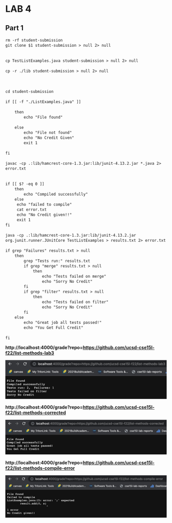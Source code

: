 # LAB 4

## Part 1

```
rm -rf student-submission
git clone $1 student-submission > null 2> null


cp TestListExamples.java student-submission > null 2> null

cp -r ./lib student-submission > null 2> null



cd student-submission

if [[ -f "./ListExamples.java" ]]

    then
        echo "File found"

    else 
        echo "File not found"
        echo "No Credit Given"
        exit 1

fi

javac -cp .:lib/hamcrest-core-1.3.jar:lib/junit-4.13.2.jar *.java 2> error.txt


if [[ $? -eq 0 ]]
    then 
        echo "Compiled successfully"
    else
     echo "failed to compile"
     cat error.txt
     echo "No Credit given!!"
     exit 1
fi

java -cp .:lib/hamcrest-core-1.3.jar:lib/junit-4.13.2.jar org.junit.runner.JUnitCore TestListExamples > results.txt 2> error.txt 

if grep "Failures" results.txt > null
    then 
        grep "Tests run:" results.txt
        if grep "merge" results.txt > null 
            then 
                echo "Tests failed on merge"
                echo "Sorry No Credit"
        fi
        if grep "filter" results.txt > null 
            then 
                echo "Tests failed on filter"
                echo "Sorry No Credit"
        fi
    else
        echo "Great job all tests passed!"
        echo "You Get Full Credit"
        
fi
```

**http://localhost:4000/grade?repo=https://github.com/ucsd-cse15l-f22/list-methods-lab3**

![image1](grade1.png)

**http://localhost:4000/grade?repo=https://github.com/ucsd-cse15l-f22/list-methods-corrected**

![image2](grade2.png)

**http://localhost:4000/grade?repo=https://github.com/ucsd-cse15l-f22/list-methods-compile-error**

![image3](grade3.png)






